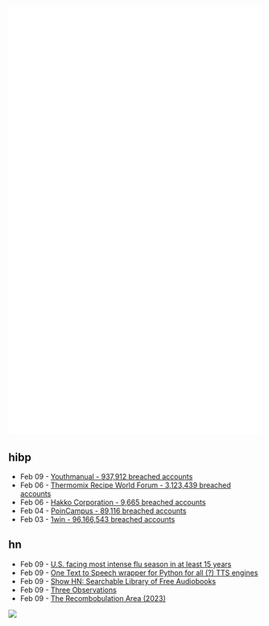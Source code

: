 ![Metrics](https://raw.githubusercontent.com/phixion/phixion/master/metrics.svg)

## hibp

<!--
for https://github.com/phixion/phixion/blob/main/.github/workflows/feeds.yml
-->
<!--START_SECTION:haveibeenpwnd-->
- Feb 09 - [Youthmanual - 937,912 breached accounts](https://haveibeenpwned.com/PwnedWebsites#Youthmanual)
- Feb 06 - [Thermomix Recipe World Forum - 3,123,439 breached accounts](https://haveibeenpwned.com/PwnedWebsites#Thermomix)
- Feb 06 - [Hakko Corporation - 9,665 breached accounts](https://haveibeenpwned.com/PwnedWebsites#Hakko)
- Feb 04 - [PoinCampus - 89,116 breached accounts](https://haveibeenpwned.com/PwnedWebsites#PoinCampus)
- Feb 03 - [1win - 96,166,543 breached accounts](https://haveibeenpwned.com/PwnedWebsites#1win)
<!--END_SECTION:haveibeenpwnd-->

## hn

<!--
for https://github.com/phixion/phixion/blob/main/.github/workflows/feeds.yml
-->
<!--START_SECTION:hn-->
- Feb 09 - [U.S. facing most intense flu season in at least 15 years](https://www.pbs.org/newshour/health/u-s-facing-most-intense-flu-season-in-at-least-15-years)
- Feb 09 - [One Text to Speech wrapper for Python for all (?) TTS engines](https://pypi.org/project/py3-tts-wrapper/)
- Feb 09 - [Show HN: Searchable Library of Free Audiobooks](https://booksearch.party/)
- Feb 09 - [Three Observations](https://blog.samaltman.com/three-observations)
- Feb 09 - [The Recombobulation Area (2023)](https://onmilwaukee.com/articles/recombobulationsigns)
<!--END_SECTION:hn-->

<!--
for https://yhype.me
-->
![](https://hit.yhype.me/github/profile?user_id=13013670)
